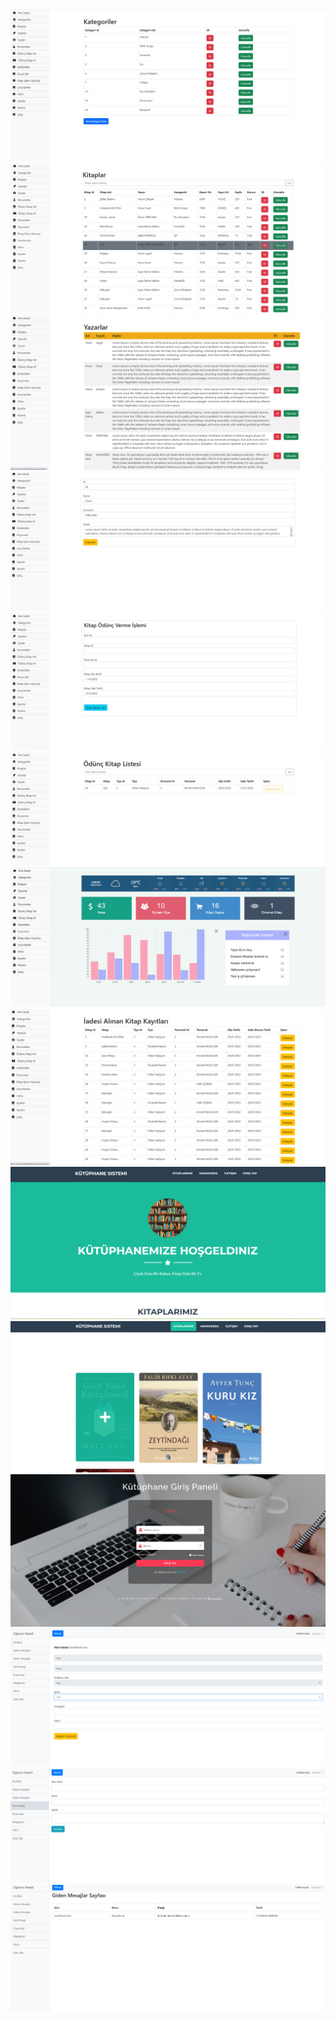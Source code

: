 <img src="LibraryMS/Content/ScreenShot/1.png" />
<img src="LibraryMS/Content/ScreenShot/2.png" />
<img src="LibraryMS/Content/ScreenShot/3.png" />
<img src="LibraryMS/Content/ScreenShot/4.png" />
<img src="LibraryMS/Content/ScreenShot/5.png" />
<img src="LibraryMS/Content/ScreenShot/6.png" />
<img src="LibraryMS/Content/ScreenShot/7.png" />
<img src="LibraryMS/Content/ScreenShot/8.png" />
<img src="LibraryMS/Content/ScreenShot/9.png" />
<img src="LibraryMS/Content/ScreenShot/10.png" />
<img src="LibraryMS/Content/ScreenShot/11.png" />
<img src="LibraryMS/Content/ScreenShot/12.png" />
<img src="LibraryMS/Content/ScreenShot/13.png" />
<img src="LibraryMS/Content/ScreenShot/14.png" />
